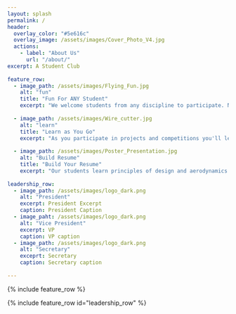 ```yaml
---
layout: splash
permalink: /
header:
  overlay_color: "#5e616c"
  overlay_image: /assets/images/Cover_Photo_V4.jpg
  actions:
    - label: "About Us"
      url: "/about/"
excerpt: A Student Club  
  
feature_row:
  - image_path: /assets/images/Flying_Fun.jpg
    alt: "fun"
    title: "Fun For ANY Student"
    excerpt: "We welcome students from any discipline to participate. No experience is required to get started in the Aeronautics Club."
    
  - image_path: /assets/images/Wire_cutter.jpg
    alt: "learn"
    title: "Learn as You Go"
    excerpt: "As you participate in projects and competitions you'll learn the skills you need to design, build, and fly your own aircraft."
    
  - image_path: /assets/images/Poster_Presentation.jpg
    alt: "Build Resume"
    title: "Build Your Resume"
    excerpt: "Our students learn principles of design and aerodynamics to compete in the public arena and prepare to become leaders in the aersopace industry."
    
leadership_row:
  - image_path: /assets/images/logo_dark.png
    alt: "President"
    excerpt: President Excerpt
    caption: President Caption
  - image_paht: /assets/images/logo_dark.png
    alt: "Vice President"
    excerpt: VP
    caption: VP caption
  - image_path: /assets/images/logo_dark.png
    alt: "Secretary"
    exceprt: Secretary
    caption: Secretary caption
    
---
```


{% include feature_row %}

{% include feature_row id="leadership_row" %}
